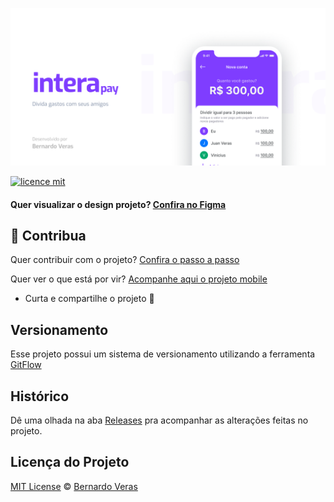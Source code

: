 ![](https://github.com/bernardoveras/intera/blob/main/.github/assets/cover.png)

[![licence mit](https://img.shields.io/badge/licence-MIT-blue.svg)](https://github.com/bernardoveras/interapay/blob/master/LICENSE)

#### Quer visualizar o design projeto? [Confira no Figma](https://www.figma.com/file/qXEWQvI4CEx1MXUkyu6aDB/Intera-Mobile)

## :sparkling_heart: Contribua

Quer contribuir com o projeto? [Confira o passo a passo](./CONTRIBUTING.md)

Quer ver o que está por vir? [Acompanhe aqui o projeto mobile](https://github.com/bernardoveras/interapay-mobile/projects)

- Curta e compartilhe o projeto :rocket:

## Versionamento

Esse projeto possui um sistema de versionamento utilizando a ferramenta [GitFlow](https://medium.com/trainingcenter/utilizando-o-fluxo-git-flow-e63d5e0d5e04)

## Histórico
Dê uma olhada na aba [Releases](https://github.com/bernardoveras/interapay/releases) pra acompanhar as alterações feitas no projeto.

## Licença do Projeto
[MIT License](./LICENSE) © [Bernardo Veras](https://github.com/bernardoveras)
